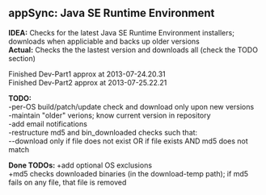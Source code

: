 <h2>appSync: Java SE Runtime Environment</h2>

<b>IDEA:</b> Checks for the latest Java SE Runtime Environment installers; downloads when appliciable and backs up older versions
<br>
<b>Actual:</b> Checks the the lastest version and downloads all (check the TODO section)

Finished Dev-Part1 approx at 2013-07-24.20.31
<br>
Finished Dev-Part2 approx at 2013-07-25.22.21

<b>TODO: </b>
<br>
-per-OS build/patch/update check and download only upon new versions
<br>
-maintain "older" verions; know current version in repository
<br>
-add email notifications
<br>
-restructure md5 and bin_downloaded checks such that:
<br>
--download only if file does not exist OR if file exists AND md5 does not match

<b>Done TODOs: </b>
+add optional OS exclusions
<br>
+md5 checks downloaded binaries (in the download-temp path); if md5 fails on any file, that file is removed
<br>
